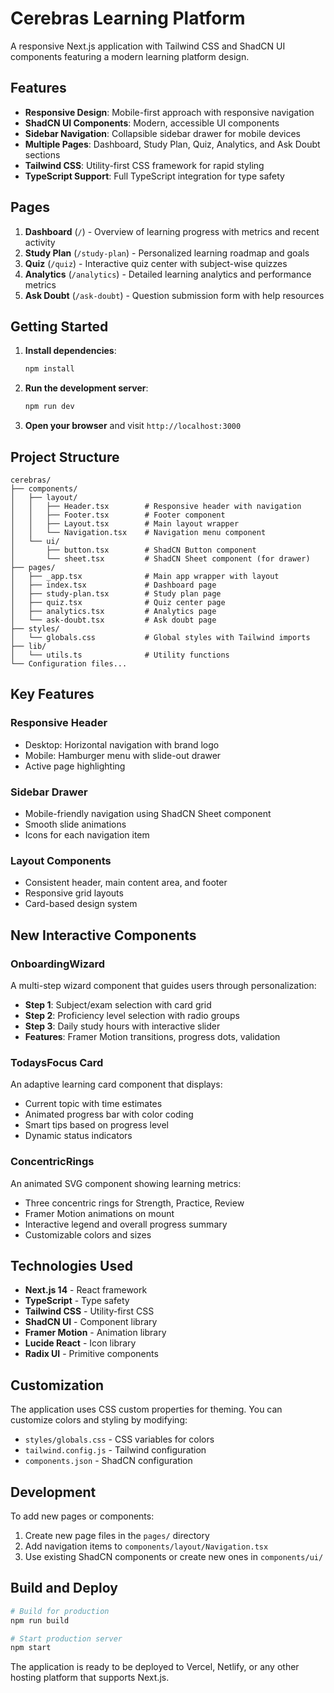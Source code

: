 # Cerebras Learning Platform

A responsive Next.js application with Tailwind CSS and ShadCN UI components featuring a modern learning platform design.

## Features

- **Responsive Design**: Mobile-first approach with responsive navigation
- **ShadCN UI Components**: Modern, accessible UI components
- **Sidebar Navigation**: Collapsible sidebar drawer for mobile devices
- **Multiple Pages**: Dashboard, Study Plan, Quiz, Analytics, and Ask Doubt sections
- **Tailwind CSS**: Utility-first CSS framework for rapid styling
- **TypeScript Support**: Full TypeScript integration for type safety

## Pages

1. **Dashboard** (`/`) - Overview of learning progress with metrics and recent activity
2. **Study Plan** (`/study-plan`) - Personalized learning roadmap and goals
3. **Quiz** (`/quiz`) - Interactive quiz center with subject-wise quizzes
4. **Analytics** (`/analytics`) - Detailed learning analytics and performance metrics
5. **Ask Doubt** (`/ask-doubt`) - Question submission form with help resources

## Getting Started

1. **Install dependencies**:

   ```bash
   npm install
   ```

2. **Run the development server**:

   ```bash
   npm run dev
   ```

3. **Open your browser** and visit `http://localhost:3000`

## Project Structure

```
cerebras/
├── components/
│   ├── layout/
│   │   ├── Header.tsx        # Responsive header with navigation
│   │   ├── Footer.tsx        # Footer component
│   │   ├── Layout.tsx        # Main layout wrapper
│   │   └── Navigation.tsx    # Navigation menu component
│   └── ui/
│       ├── button.tsx        # ShadCN Button component
│       └── sheet.tsx         # ShadCN Sheet component (for drawer)
├── pages/
│   ├── _app.tsx              # Main app wrapper with layout
│   ├── index.tsx             # Dashboard page
│   ├── study-plan.tsx        # Study plan page
│   ├── quiz.tsx              # Quiz center page
│   ├── analytics.tsx         # Analytics page
│   └── ask-doubt.tsx         # Ask doubt page
├── styles/
│   └── globals.css           # Global styles with Tailwind imports
├── lib/
│   └── utils.ts              # Utility functions
└── Configuration files...
```

## Key Features

### Responsive Header

- Desktop: Horizontal navigation with brand logo
- Mobile: Hamburger menu with slide-out drawer
- Active page highlighting

### Sidebar Drawer

- Mobile-friendly navigation using ShadCN Sheet component
- Smooth slide animations
- Icons for each navigation item

### Layout Components

- Consistent header, main content area, and footer
- Responsive grid layouts
- Card-based design system

## New Interactive Components

### OnboardingWizard

A multi-step wizard component that guides users through personalization:

- **Step 1**: Subject/exam selection with card grid
- **Step 2**: Proficiency level selection with radio groups
- **Step 3**: Daily study hours with interactive slider
- **Features**: Framer Motion transitions, progress dots, validation

### TodaysFocus Card

An adaptive learning card component that displays:

- Current topic with time estimates
- Animated progress bar with color coding
- Smart tips based on progress level
- Dynamic status indicators

### ConcentricRings

An animated SVG component showing learning metrics:

- Three concentric rings for Strength, Practice, Review
- Framer Motion animations on mount
- Interactive legend and overall progress summary
- Customizable colors and sizes

## Technologies Used

- **Next.js 14** - React framework
- **TypeScript** - Type safety
- **Tailwind CSS** - Utility-first CSS
- **ShadCN UI** - Component library
- **Framer Motion** - Animation library
- **Lucide React** - Icon library
- **Radix UI** - Primitive components

## Customization

The application uses CSS custom properties for theming. You can customize colors and styling by modifying:

- `styles/globals.css` - CSS variables for colors
- `tailwind.config.js` - Tailwind configuration
- `components.json` - ShadCN configuration

## Development

To add new pages or components:

1. Create new page files in the `pages/` directory
2. Add navigation items to `components/layout/Navigation.tsx`
3. Use existing ShadCN components or create new ones in `components/ui/`

## Build and Deploy

```bash
# Build for production
npm run build

# Start production server
npm start
```

The application is ready to be deployed to Vercel, Netlify, or any other hosting platform that supports Next.js.
